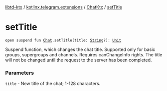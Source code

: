 [libtd-ktx](../../index.md) / [kotlinx.telegram.extensions](../index.md) / [ChatKtx](index.md) / [setTitle](./set-title.md)

# setTitle

`open suspend fun `[`Chat`](https://tdlibx.github.io/td/docs/org/drinkless/td/libcore/telegram/TdApi.Chat.html)`.setTitle(title: `[`String`](https://kotlinlang.org/api/latest/jvm/stdlib/kotlin/-string/index.html)`?): `[`Unit`](https://kotlinlang.org/api/latest/jvm/stdlib/kotlin/-unit/index.html)

Suspend function, which changes the chat title. Supported only for basic groups, supergroups
and channels. Requires canChangeInfo rights. The title will not be changed until the request to
the server has been completed.

### Parameters

`title` - New title of the chat; 1-128 characters.